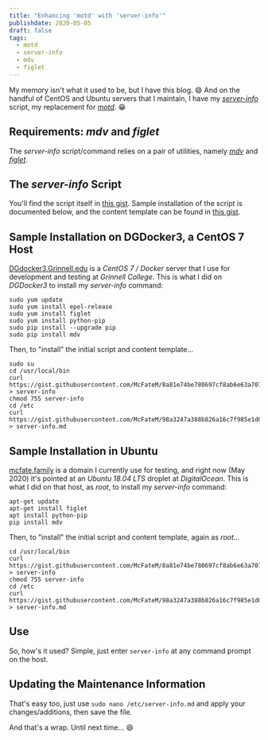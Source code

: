 ```yaml
---
title: "Enhancing 'motd' with 'server-info'"
publishdate: 2020-05-05
draft: false
tags:
  - motd
  - server-info
  - mdv
  - figlet
---
```


My memory isn't what it used to be, but I have this blog. :smile: And on the handful of CentOS and Ubuntu servers that I maintain, I have my  [_server-info_](https://github.com/McFateM/server-info) script, my replacement for [_motd_]('https://en.wikipedia.org/wiki/Motd_(Unix)'). :grin:

## Requirements: _mdv_ and _figlet_

The _server-info_ script/command relies on a pair of utilities, namely [_mdv_](https://github.com/axiros/terminal_markdown_viewer) and [_figlet_](http://www.figlet.org/).

## The _server-info_ Script

You'll find the script itself in [this gist](https://gist.github.com/McFateM/98a3247a388b826a16c7f985e1d0351c).  Sample installation of the script is documented below, and the content template can be found in [this gist](https://gist.github.com/McFateM/8a81e74be780697cf8ab6e63a707052f).

## Sample Installation on DGDocker3, a CentOS 7 Host

[DGdocker3.Grinnell.edu](https://dgdocker3.grinnell.edu) is a _CentOS 7 / Docker_ server that I use for development and testing at _Grinnell College_. This is what I did on _DGDocker3_ to install my _server-info_ command:

```
sudo yum update
sudo yum install epel-release
sudo yum install figlet
sudo yum install python-pip
sudo pip install --upgrade pip
sudo pip install mdv
```

Then, to "install" the initial script and content template...

```
sudo su
cd /usr/local/bin
curl https://gist.githubusercontent.com/McFateM/8a81e74be780697cf8ab6e63a707052f/raw > server-info
chmod 755 server-info
cd /etc
curl https://gist.githubusercontent.com/McFateM/98a3247a388b826a16c7f985e1d0351c/raw > server-info.md
```

## Sample Installation in Ubuntu

[mcfate.family](https://mcfate.family) is a domain I currently use for testing, and right now (May 2020) it's pointed at an _Ubuntu 18.04 LTS_ droplet at _DigitalOcean_. This is what I did on that host, as _root_, to install my _server-info_ command:

```
apt-get update
apt-get install figlet
apt install python-pip
pip install mdv
```

Then, to "install" the initial script and content template, again as _root_...

```
cd /usr/local/bin
curl https://gist.githubusercontent.com/McFateM/8a81e74be780697cf8ab6e63a707052f/raw > server-info
chmod 755 server-info
cd /etc
curl https://gist.githubusercontent.com/McFateM/98a3247a388b826a16c7f985e1d0351c/raw > server-info.md
```

## Use

So, how's it used?  Simple, just enter `server-info` at any command prompt on the host.

## Updating the Maintenance Information

That's easy too, just use `sudo nano /etc/server-info.md` and apply your changes/additions, then save the file.


And that's a wrap.  Until next time... :smile:
